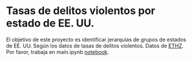 
# Tasas de delitos violentos por estado de EE. UU.
El objetivo de este proyecto es identificar jerarquías de grupos de estados de EE. UU. Según los datos de tasas de delitos violentos.
Datos de [ETHZ](https://stat.ethz.ch/R-manual/R-devel/library/datasets/html/USArrests.html). Por favor, trabaja en main.ipynb [notebook](https://colab.research.google.com/github/emmanueliarussi/DataScienceCapstone/blob/master/3_MidtermProjects/ProjectUSA/main.ipynb).


